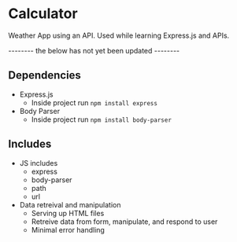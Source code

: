 # Calculator
Weather App using an API. Used while learning Express.js and APIs.

-------- the below has not yet been updated --------

## Dependencies
- Express.js
  - Inside project run `npm install express`
- Body Parser
  - Inside project run `npm install body-parser`

## Includes
- JS includes
  - express
  - body-parser
  - path
  - url
- Data retreival and manipulation
  - Serving up HTML files
  - Retreive data from form, manipulate, and respond to user
  - Minimal error handling
